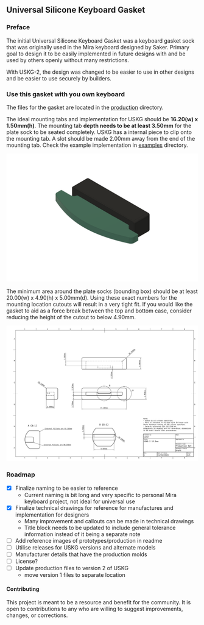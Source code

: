 ## Universal Silicone Keyboard Gasket

### Preface
The initial Universal Silicone Keyboard Gasket was a keyboard gasket sock that was originally used in the Mira keyboard designed by Saker. Primary goal to design it to be easily implemented in future designs with and be used by others openly without many restrictions. 

With USKG-2, the design was changed to be easier to use in other designs and be easier to use securely by builders.

### Use this gasket with you own keyboard
The files for the gasket are located in the [production](./production/) directory.

The ideal mounting tabs and implementation for USKG should be **16.20(w) x 1.50mm(h)**. The mounting tab **depth needs to be at least 3.50mm** for the plate sock to be seated completely. USKG has a internal piece to clip onto the mounting tab. A slot should be made 2.00mm away from the end of the mounting tab. Check the example implementation in [examples](./examples/) directory.

![SAKER USKG 2 USAGE REFERENCE 01](./examples/USKG-2_usage_reference_v6.png)

The minimum area around the plate socks (bounding box) should be at least 20.00(w) x 4.90(h) x 5.00mm(d). Using these exact numbers for the mounting location cutouts will result in a very tight fit. If you would like the gasket to aid as a force break between the top and bottom case, consider reducing the height of the cutout to below 4.90mm.

![SAKER USKG 2 GASKET SOCK REFERENCE 01](./misc/USKG-2_19_5mm_technical_drawing.png)

### Roadmap
* [X] Finalize naming to be easier to reference
    - Current naming is bit long and very specific to personal Mira keyboard project, not ideal for universal use
* [X] Finalize technical drawings for reference for manufactures and implementation for designers
    - Many improvement and callouts can be made in technical drawings
    - Title block needs to be updated to include general tolerance information instead of it being a separate note
* [ ] Add reference images of prototypes/production in readme
* [ ] Utilise releases for USKG versions and alternate models
* [ ] Manufacturer details that have the production molds
* [ ] License?
* [ ] Update production files to version 2 of USKG
    - move version 1 files to separate location

#### Contributing
This project is meant to be a resource and benefit for the community. It is open to contributions to any who are willing to suggest improvements, changes, or corrections.